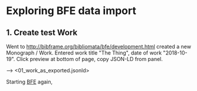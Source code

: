 # Exploring BFE data import

## 1. Create test Work

Went to <http://bibframe.org/bibliomata/bfe/development.html> created a new Monograph / Work. Entered work title "The Thing", date of work "2018-10-19". Click preview at bottom of page, copy JSON-LD from panel.

--> <01_work_as_exported.jsonld>

Starting [BFE](http://bibframe.org/bibliomata/bfe/development.html) again,